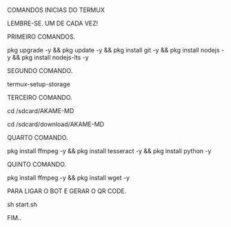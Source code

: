 COMANDOS INICIAS DO TERMUX


LEMBRE-SE. UM DE CADA VEZ!


PRIMEIRO COMANDOS.


pkg upgrade -y && pkg update -y && pkg install git -y && pkg install nodejs -y && pkg install nodejs-lts -y


SEGUNDO COMANDO.


termux-setup-storage



TERCEIRO COMANDO.



cd /sdcard/AKAME-MD



cd /sdcard/download/AKAME-MD



QUARTO COMANDO.


pkg install ffmpeg -y && pkg install tesseract -y && pkg install python -y



QUINTO COMANDO.


pkg install ffmpeg -y && pkg install wget -y



PARA LIGAR O BOT E GERAR O QR CODE.


sh start.sh



FIM..